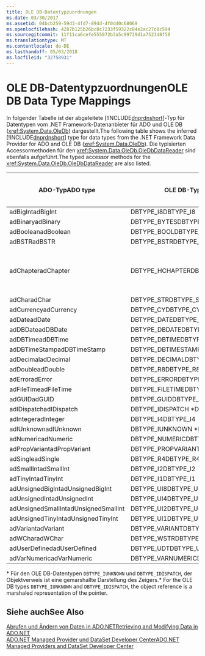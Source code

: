 ```yaml
---
title: OLE DB-Datentypzuordnungen
ms.date: 03/30/2017
ms.assetid: 04bcb259-59d3-4fd7-894d-4f0dd0c68069
ms.openlocfilehash: 4287b125b26bc0c7233f59322c84e2ac27c0c594
ms.sourcegitcommit: 11f11ca6cefe555972b3a5c99729d1a7523d8f50
ms.translationtype: MT
ms.contentlocale: de-DE
ms.lasthandoff: 05/03/2018
ms.locfileid: "32758931"
---
```

# <a name="ole-db-data-type-mappings"></a><span data-ttu-id="c7c1d-102">OLE DB-Datentypzuordnungen</span><span class="sxs-lookup"><span data-stu-id="c7c1d-102">OLE DB Data Type Mappings</span></span>
<span data-ttu-id="c7c1d-103">In folgender Tabelle ist der abgeleitete [!INCLUDE[dnprdnshort](../../../../includes/dnprdnshort-md.md)]-Typ für Datentypen vom .NET Framework-Datenanbieter für ADO und OLE DB (<xref:System.Data.OleDb>) dargestellt.</span><span class="sxs-lookup"><span data-stu-id="c7c1d-103">The following table shows the inferred [!INCLUDE[dnprdnshort](../../../../includes/dnprdnshort-md.md)] type for data types from the .NET Framework Data Provider for ADO and OLE DB (<xref:System.Data.OleDb>).</span></span> <span data-ttu-id="c7c1d-104">Die typisierten Accessormethoden für den <xref:System.Data.OleDb.OleDbDataReader> sind ebenfalls aufgeführt.</span><span class="sxs-lookup"><span data-stu-id="c7c1d-104">The typed accessor methods for the <xref:System.Data.OleDb.OleDbDataReader> are also listed.</span></span>  
  
|<span data-ttu-id="c7c1d-105">ADO-Typ</span><span class="sxs-lookup"><span data-stu-id="c7c1d-105">ADO type</span></span>|<span data-ttu-id="c7c1d-106">OLE DB-Typ</span><span class="sxs-lookup"><span data-stu-id="c7c1d-106">OLE DB type</span></span>|[!INCLUDE[dnprdnshort](../../../../includes/dnprdnshort-md.md)]<span data-ttu-id="c7c1d-107">-Typ</span><span class="sxs-lookup"><span data-stu-id="c7c1d-107"> type</span></span>|<span data-ttu-id="c7c1d-108">Typisierter [!INCLUDE[dnprdnshort](../../../../includes/dnprdnshort-md.md)]-Accessor</span><span class="sxs-lookup"><span data-stu-id="c7c1d-108">[!INCLUDE[dnprdnshort](../../../../includes/dnprdnshort-md.md)] typed accessor</span></span>|  
|--------------|-----------------|----------------------------------------------------------------------|--------------------------------------------------------------------------------|  
|<span data-ttu-id="c7c1d-109">adBigInt</span><span class="sxs-lookup"><span data-stu-id="c7c1d-109">adBigInt</span></span>|<span data-ttu-id="c7c1d-110">DBTYPE_I8</span><span class="sxs-lookup"><span data-stu-id="c7c1d-110">DBTYPE_I8</span></span>|<span data-ttu-id="c7c1d-111">Int64</span><span class="sxs-lookup"><span data-stu-id="c7c1d-111">Int64</span></span>|<span data-ttu-id="c7c1d-112">GetInt64()</span><span class="sxs-lookup"><span data-stu-id="c7c1d-112">GetInt64()</span></span>|  
|<span data-ttu-id="c7c1d-113">adBinary</span><span class="sxs-lookup"><span data-stu-id="c7c1d-113">adBinary</span></span>|<span data-ttu-id="c7c1d-114">DBTYPE_BYTES</span><span class="sxs-lookup"><span data-stu-id="c7c1d-114">DBTYPE_BYTES</span></span>|<span data-ttu-id="c7c1d-115">Byte[]</span><span class="sxs-lookup"><span data-stu-id="c7c1d-115">Byte[]</span></span>|<span data-ttu-id="c7c1d-116">GetBytes()</span><span class="sxs-lookup"><span data-stu-id="c7c1d-116">GetBytes()</span></span>|  
|<span data-ttu-id="c7c1d-117">adBoolean</span><span class="sxs-lookup"><span data-stu-id="c7c1d-117">adBoolean</span></span>|<span data-ttu-id="c7c1d-118">DBTYPE_BOOL</span><span class="sxs-lookup"><span data-stu-id="c7c1d-118">DBTYPE_BOOL</span></span>|<span data-ttu-id="c7c1d-119">Boolean</span><span class="sxs-lookup"><span data-stu-id="c7c1d-119">Boolean</span></span>|<span data-ttu-id="c7c1d-120">GetBoolean()</span><span class="sxs-lookup"><span data-stu-id="c7c1d-120">GetBoolean()</span></span>|  
|<span data-ttu-id="c7c1d-121">adBSTR</span><span class="sxs-lookup"><span data-stu-id="c7c1d-121">adBSTR</span></span>|<span data-ttu-id="c7c1d-122">DBTYPE_BSTR</span><span class="sxs-lookup"><span data-stu-id="c7c1d-122">DBTYPE_BSTR</span></span>|<span data-ttu-id="c7c1d-123">Zeichenfolge</span><span class="sxs-lookup"><span data-stu-id="c7c1d-123">String</span></span>|<span data-ttu-id="c7c1d-124">GetString()</span><span class="sxs-lookup"><span data-stu-id="c7c1d-124">GetString()</span></span>|  
|<span data-ttu-id="c7c1d-125">adChapter</span><span class="sxs-lookup"><span data-stu-id="c7c1d-125">adChapter</span></span>|<span data-ttu-id="c7c1d-126">DBTYPE_HCHAPTER</span><span class="sxs-lookup"><span data-stu-id="c7c1d-126">DBTYPE_HCHAPTER</span></span>|<span data-ttu-id="c7c1d-127">Unterstützt durch den `DataReader`.</span><span class="sxs-lookup"><span data-stu-id="c7c1d-127">Supported through the `DataReader`.</span></span> <span data-ttu-id="c7c1d-128">Finden Sie unter [Abrufen von Daten mittels ein "DataReader"](../../../../docs/framework/data/adonet/retrieving-data-using-a-datareader.md).</span><span class="sxs-lookup"><span data-stu-id="c7c1d-128">See [Retrieving Data Using a DataReader](../../../../docs/framework/data/adonet/retrieving-data-using-a-datareader.md).</span></span>|<span data-ttu-id="c7c1d-129">GetValue()</span><span class="sxs-lookup"><span data-stu-id="c7c1d-129">GetValue()</span></span>|  
|<span data-ttu-id="c7c1d-130">adChar</span><span class="sxs-lookup"><span data-stu-id="c7c1d-130">adChar</span></span>|<span data-ttu-id="c7c1d-131">DBTYPE_STR</span><span class="sxs-lookup"><span data-stu-id="c7c1d-131">DBTYPE_STR</span></span>|<span data-ttu-id="c7c1d-132">Zeichenfolge</span><span class="sxs-lookup"><span data-stu-id="c7c1d-132">String</span></span>|<span data-ttu-id="c7c1d-133">GetString()</span><span class="sxs-lookup"><span data-stu-id="c7c1d-133">GetString()</span></span>|  
|<span data-ttu-id="c7c1d-134">adCurrency</span><span class="sxs-lookup"><span data-stu-id="c7c1d-134">adCurrency</span></span>|<span data-ttu-id="c7c1d-135">DBTYPE_CY</span><span class="sxs-lookup"><span data-stu-id="c7c1d-135">DBTYPE_CY</span></span>|<span data-ttu-id="c7c1d-136">Decimal</span><span class="sxs-lookup"><span data-stu-id="c7c1d-136">Decimal</span></span>|<span data-ttu-id="c7c1d-137">GetDecimal()</span><span class="sxs-lookup"><span data-stu-id="c7c1d-137">GetDecimal()</span></span>|  
|<span data-ttu-id="c7c1d-138">adDate</span><span class="sxs-lookup"><span data-stu-id="c7c1d-138">adDate</span></span>|<span data-ttu-id="c7c1d-139">DBTYPE_DATE</span><span class="sxs-lookup"><span data-stu-id="c7c1d-139">DBTYPE_DATE</span></span>|<span data-ttu-id="c7c1d-140">DateTime</span><span class="sxs-lookup"><span data-stu-id="c7c1d-140">DateTime</span></span>|<span data-ttu-id="c7c1d-141">GetDateTime()</span><span class="sxs-lookup"><span data-stu-id="c7c1d-141">GetDateTime()</span></span>|  
|<span data-ttu-id="c7c1d-142">adDBDate</span><span class="sxs-lookup"><span data-stu-id="c7c1d-142">adDBDate</span></span>|<span data-ttu-id="c7c1d-143">DBTYPE_DBDATE</span><span class="sxs-lookup"><span data-stu-id="c7c1d-143">DBTYPE_DBDATE</span></span>|<span data-ttu-id="c7c1d-144">DateTime</span><span class="sxs-lookup"><span data-stu-id="c7c1d-144">DateTime</span></span>|<span data-ttu-id="c7c1d-145">GetDateTime()</span><span class="sxs-lookup"><span data-stu-id="c7c1d-145">GetDateTime()</span></span>|  
|<span data-ttu-id="c7c1d-146">adDBTime</span><span class="sxs-lookup"><span data-stu-id="c7c1d-146">adDBTime</span></span>|<span data-ttu-id="c7c1d-147">DBTYPE_DBTIME</span><span class="sxs-lookup"><span data-stu-id="c7c1d-147">DBTYPE_DBTIME</span></span>|<span data-ttu-id="c7c1d-148">DateTime</span><span class="sxs-lookup"><span data-stu-id="c7c1d-148">DateTime</span></span>|<span data-ttu-id="c7c1d-149">GetDateTime()</span><span class="sxs-lookup"><span data-stu-id="c7c1d-149">GetDateTime()</span></span>|  
|<span data-ttu-id="c7c1d-150">adDBTimeStamp</span><span class="sxs-lookup"><span data-stu-id="c7c1d-150">adDBTimeStamp</span></span>|<span data-ttu-id="c7c1d-151">DBTYPE_DBTIMESTAMP</span><span class="sxs-lookup"><span data-stu-id="c7c1d-151">DBTYPE_DBTIMESTAMP</span></span>|<span data-ttu-id="c7c1d-152">DateTime</span><span class="sxs-lookup"><span data-stu-id="c7c1d-152">DateTime</span></span>|<span data-ttu-id="c7c1d-153">GetDateTime()</span><span class="sxs-lookup"><span data-stu-id="c7c1d-153">GetDateTime()</span></span>|  
|<span data-ttu-id="c7c1d-154">adDecimal</span><span class="sxs-lookup"><span data-stu-id="c7c1d-154">adDecimal</span></span>|<span data-ttu-id="c7c1d-155">DBTYPE_DECIMAL</span><span class="sxs-lookup"><span data-stu-id="c7c1d-155">DBTYPE_DECIMAL</span></span>|<span data-ttu-id="c7c1d-156">Decimal</span><span class="sxs-lookup"><span data-stu-id="c7c1d-156">Decimal</span></span>|<span data-ttu-id="c7c1d-157">GetDecimal()</span><span class="sxs-lookup"><span data-stu-id="c7c1d-157">GetDecimal()</span></span>|  
|<span data-ttu-id="c7c1d-158">adDouble</span><span class="sxs-lookup"><span data-stu-id="c7c1d-158">adDouble</span></span>|<span data-ttu-id="c7c1d-159">DBTYPE_R8</span><span class="sxs-lookup"><span data-stu-id="c7c1d-159">DBTYPE_R8</span></span>|<span data-ttu-id="c7c1d-160">Double</span><span class="sxs-lookup"><span data-stu-id="c7c1d-160">Double</span></span>|<span data-ttu-id="c7c1d-161">GetDouble()</span><span class="sxs-lookup"><span data-stu-id="c7c1d-161">GetDouble()</span></span>|  
|<span data-ttu-id="c7c1d-162">adError</span><span class="sxs-lookup"><span data-stu-id="c7c1d-162">adError</span></span>|<span data-ttu-id="c7c1d-163">DBTYPE_ERROR</span><span class="sxs-lookup"><span data-stu-id="c7c1d-163">DBTYPE_ERROR</span></span>|<span data-ttu-id="c7c1d-164">ExternalException</span><span class="sxs-lookup"><span data-stu-id="c7c1d-164">ExternalException</span></span>|<span data-ttu-id="c7c1d-165">GetValue()</span><span class="sxs-lookup"><span data-stu-id="c7c1d-165">GetValue()</span></span>|  
|<span data-ttu-id="c7c1d-166">adFileTime</span><span class="sxs-lookup"><span data-stu-id="c7c1d-166">adFileTime</span></span>|<span data-ttu-id="c7c1d-167">DBTYPE_FILETIME</span><span class="sxs-lookup"><span data-stu-id="c7c1d-167">DBTYPE_FILETIME</span></span>|<span data-ttu-id="c7c1d-168">DateTime</span><span class="sxs-lookup"><span data-stu-id="c7c1d-168">DateTime</span></span>|<span data-ttu-id="c7c1d-169">GetDateTime()</span><span class="sxs-lookup"><span data-stu-id="c7c1d-169">GetDateTime()</span></span>|  
|<span data-ttu-id="c7c1d-170">adGUID</span><span class="sxs-lookup"><span data-stu-id="c7c1d-170">adGUID</span></span>|<span data-ttu-id="c7c1d-171">DBTYPE_GUID</span><span class="sxs-lookup"><span data-stu-id="c7c1d-171">DBTYPE_GUID</span></span>|<span data-ttu-id="c7c1d-172">Guid</span><span class="sxs-lookup"><span data-stu-id="c7c1d-172">Guid</span></span>|<span data-ttu-id="c7c1d-173">GetGuid()</span><span class="sxs-lookup"><span data-stu-id="c7c1d-173">GetGuid()</span></span>|  
|<span data-ttu-id="c7c1d-174">adIDispatch</span><span class="sxs-lookup"><span data-stu-id="c7c1d-174">adIDispatch</span></span>|<span data-ttu-id="c7c1d-175">DBTYPE_IDISPATCH \*</span><span class="sxs-lookup"><span data-stu-id="c7c1d-175">DBTYPE_IDISPATCH \*</span></span>|<span data-ttu-id="c7c1d-176">Objekt</span><span class="sxs-lookup"><span data-stu-id="c7c1d-176">Object</span></span>|<span data-ttu-id="c7c1d-177">GetValue()</span><span class="sxs-lookup"><span data-stu-id="c7c1d-177">GetValue()</span></span>|  
|<span data-ttu-id="c7c1d-178">adInteger</span><span class="sxs-lookup"><span data-stu-id="c7c1d-178">adInteger</span></span>|<span data-ttu-id="c7c1d-179">DBTYPE_I4</span><span class="sxs-lookup"><span data-stu-id="c7c1d-179">DBTYPE_I4</span></span>|<span data-ttu-id="c7c1d-180">Int32</span><span class="sxs-lookup"><span data-stu-id="c7c1d-180">Int32</span></span>|<span data-ttu-id="c7c1d-181">GetInt32()</span><span class="sxs-lookup"><span data-stu-id="c7c1d-181">GetInt32()</span></span>|  
|<span data-ttu-id="c7c1d-182">adIUnknown</span><span class="sxs-lookup"><span data-stu-id="c7c1d-182">adIUnknown</span></span>|<span data-ttu-id="c7c1d-183">DBTYPE_IUNKNOWN \*</span><span class="sxs-lookup"><span data-stu-id="c7c1d-183">DBTYPE_IUNKNOWN \*</span></span>|<span data-ttu-id="c7c1d-184">Objekt</span><span class="sxs-lookup"><span data-stu-id="c7c1d-184">Object</span></span>|<span data-ttu-id="c7c1d-185">GetValue()</span><span class="sxs-lookup"><span data-stu-id="c7c1d-185">GetValue()</span></span>|  
|<span data-ttu-id="c7c1d-186">adNumeric</span><span class="sxs-lookup"><span data-stu-id="c7c1d-186">adNumeric</span></span>|<span data-ttu-id="c7c1d-187">DBTYPE_NUMERIC</span><span class="sxs-lookup"><span data-stu-id="c7c1d-187">DBTYPE_NUMERIC</span></span>|<span data-ttu-id="c7c1d-188">Decimal</span><span class="sxs-lookup"><span data-stu-id="c7c1d-188">Decimal</span></span>|<span data-ttu-id="c7c1d-189">GetDecimal()</span><span class="sxs-lookup"><span data-stu-id="c7c1d-189">GetDecimal()</span></span>|  
|<span data-ttu-id="c7c1d-190">adPropVariant</span><span class="sxs-lookup"><span data-stu-id="c7c1d-190">adPropVariant</span></span>|<span data-ttu-id="c7c1d-191">DBTYPE_PROPVARIANT</span><span class="sxs-lookup"><span data-stu-id="c7c1d-191">DBTYPE_PROPVARIANT</span></span>|<span data-ttu-id="c7c1d-192">Objekt</span><span class="sxs-lookup"><span data-stu-id="c7c1d-192">Object</span></span>|<span data-ttu-id="c7c1d-193">GetValue()</span><span class="sxs-lookup"><span data-stu-id="c7c1d-193">GetValue()</span></span>|  
|<span data-ttu-id="c7c1d-194">adSingle</span><span class="sxs-lookup"><span data-stu-id="c7c1d-194">adSingle</span></span>|<span data-ttu-id="c7c1d-195">DBTYPE_R4</span><span class="sxs-lookup"><span data-stu-id="c7c1d-195">DBTYPE_R4</span></span>|<span data-ttu-id="c7c1d-196">Single</span><span class="sxs-lookup"><span data-stu-id="c7c1d-196">Single</span></span>|<span data-ttu-id="c7c1d-197">GetFloat()</span><span class="sxs-lookup"><span data-stu-id="c7c1d-197">GetFloat()</span></span>|  
|<span data-ttu-id="c7c1d-198">adSmallInt</span><span class="sxs-lookup"><span data-stu-id="c7c1d-198">adSmallInt</span></span>|<span data-ttu-id="c7c1d-199">DBTYPE_I2</span><span class="sxs-lookup"><span data-stu-id="c7c1d-199">DBTYPE_I2</span></span>|<span data-ttu-id="c7c1d-200">Int16</span><span class="sxs-lookup"><span data-stu-id="c7c1d-200">Int16</span></span>|<span data-ttu-id="c7c1d-201">GetInt16()</span><span class="sxs-lookup"><span data-stu-id="c7c1d-201">GetInt16()</span></span>|  
|<span data-ttu-id="c7c1d-202">adTinyInt</span><span class="sxs-lookup"><span data-stu-id="c7c1d-202">adTinyInt</span></span>|<span data-ttu-id="c7c1d-203">DBTYPE_I1</span><span class="sxs-lookup"><span data-stu-id="c7c1d-203">DBTYPE_I1</span></span>|<span data-ttu-id="c7c1d-204">Byte</span><span class="sxs-lookup"><span data-stu-id="c7c1d-204">Byte</span></span>|<span data-ttu-id="c7c1d-205">GetByte()</span><span class="sxs-lookup"><span data-stu-id="c7c1d-205">GetByte()</span></span>|  
|<span data-ttu-id="c7c1d-206">adUnsignedBigInt</span><span class="sxs-lookup"><span data-stu-id="c7c1d-206">adUnsignedBigInt</span></span>|<span data-ttu-id="c7c1d-207">DBTYPE_UI8</span><span class="sxs-lookup"><span data-stu-id="c7c1d-207">DBTYPE_UI8</span></span>|<span data-ttu-id="c7c1d-208">UInt64</span><span class="sxs-lookup"><span data-stu-id="c7c1d-208">UInt64</span></span>|<span data-ttu-id="c7c1d-209">GetValue()</span><span class="sxs-lookup"><span data-stu-id="c7c1d-209">GetValue()</span></span>|  
|<span data-ttu-id="c7c1d-210">adUnsignedInt</span><span class="sxs-lookup"><span data-stu-id="c7c1d-210">adUnsignedInt</span></span>|<span data-ttu-id="c7c1d-211">DBTYPE_UI4</span><span class="sxs-lookup"><span data-stu-id="c7c1d-211">DBTYPE_UI4</span></span>|<span data-ttu-id="c7c1d-212">UInt32</span><span class="sxs-lookup"><span data-stu-id="c7c1d-212">UInt32</span></span>|<span data-ttu-id="c7c1d-213">GetValue()</span><span class="sxs-lookup"><span data-stu-id="c7c1d-213">GetValue()</span></span>|  
|<span data-ttu-id="c7c1d-214">adUnsignedSmallInt</span><span class="sxs-lookup"><span data-stu-id="c7c1d-214">adUnsignedSmallInt</span></span>|<span data-ttu-id="c7c1d-215">DBTYPE_UI2</span><span class="sxs-lookup"><span data-stu-id="c7c1d-215">DBTYPE_UI2</span></span>|<span data-ttu-id="c7c1d-216">UInt16</span><span class="sxs-lookup"><span data-stu-id="c7c1d-216">UInt16</span></span>|<span data-ttu-id="c7c1d-217">GetValue()</span><span class="sxs-lookup"><span data-stu-id="c7c1d-217">GetValue()</span></span>|  
|<span data-ttu-id="c7c1d-218">adUnsignedTinyInt</span><span class="sxs-lookup"><span data-stu-id="c7c1d-218">adUnsignedTinyInt</span></span>|<span data-ttu-id="c7c1d-219">DBTYPE_UI1</span><span class="sxs-lookup"><span data-stu-id="c7c1d-219">DBTYPE_UI1</span></span>|<span data-ttu-id="c7c1d-220">Byte</span><span class="sxs-lookup"><span data-stu-id="c7c1d-220">Byte</span></span>|<span data-ttu-id="c7c1d-221">GetByte()</span><span class="sxs-lookup"><span data-stu-id="c7c1d-221">GetByte()</span></span>|  
|<span data-ttu-id="c7c1d-222">adVariant</span><span class="sxs-lookup"><span data-stu-id="c7c1d-222">adVariant</span></span>|<span data-ttu-id="c7c1d-223">DBTYPE_VARIANT</span><span class="sxs-lookup"><span data-stu-id="c7c1d-223">DBTYPE_VARIANT</span></span>|<span data-ttu-id="c7c1d-224">Objekt</span><span class="sxs-lookup"><span data-stu-id="c7c1d-224">Object</span></span>|<span data-ttu-id="c7c1d-225">GetValue()</span><span class="sxs-lookup"><span data-stu-id="c7c1d-225">GetValue()</span></span>|  
|<span data-ttu-id="c7c1d-226">adWChar</span><span class="sxs-lookup"><span data-stu-id="c7c1d-226">adWChar</span></span>|<span data-ttu-id="c7c1d-227">DBTYPE_WSTR</span><span class="sxs-lookup"><span data-stu-id="c7c1d-227">DBTYPE_WSTR</span></span>|<span data-ttu-id="c7c1d-228">Zeichenfolge</span><span class="sxs-lookup"><span data-stu-id="c7c1d-228">String</span></span>|<span data-ttu-id="c7c1d-229">GetString()</span><span class="sxs-lookup"><span data-stu-id="c7c1d-229">GetString()</span></span>|  
|<span data-ttu-id="c7c1d-230">adUserDefined</span><span class="sxs-lookup"><span data-stu-id="c7c1d-230">adUserDefined</span></span>|<span data-ttu-id="c7c1d-231">DBTYPE_UDT</span><span class="sxs-lookup"><span data-stu-id="c7c1d-231">DBTYPE_UDT</span></span>|<span data-ttu-id="c7c1d-232">wird nicht unterstützt</span><span class="sxs-lookup"><span data-stu-id="c7c1d-232">not supported</span></span>||  
|<span data-ttu-id="c7c1d-233">adVarNumeric</span><span class="sxs-lookup"><span data-stu-id="c7c1d-233">adVarNumeric</span></span>|<span data-ttu-id="c7c1d-234">DBTYPE_VARNUMERIC</span><span class="sxs-lookup"><span data-stu-id="c7c1d-234">DBTYPE_VARNUMERIC</span></span>|<span data-ttu-id="c7c1d-235">wird nicht unterstützt</span><span class="sxs-lookup"><span data-stu-id="c7c1d-235">not supported</span></span>||  
  
 <span data-ttu-id="c7c1d-236">\* Für den OLE DB-Datentypen `DBTYPE_IUNKNOWN` und `DBTYPE_IDISPATCH`, der Objektverweis ist eine gemarshallte Darstellung des Zeigers.</span><span class="sxs-lookup"><span data-stu-id="c7c1d-236">\* For the OLE DB types `DBTYPE_IUNKNOWN` and `DBTYPE_IDISPATCH`, the object reference is a marshaled representation of the pointer.</span></span>  
  
## <a name="see-also"></a><span data-ttu-id="c7c1d-237">Siehe auch</span><span class="sxs-lookup"><span data-stu-id="c7c1d-237">See Also</span></span>  
 [<span data-ttu-id="c7c1d-238">Abrufen und Ändern von Daten in ADO.NET</span><span class="sxs-lookup"><span data-stu-id="c7c1d-238">Retrieving and Modifying Data in ADO.NET</span></span>](../../../../docs/framework/data/adonet/retrieving-and-modifying-data.md)  
 [<span data-ttu-id="c7c1d-239">ADO.NET Managed Provider und DataSet Developer Center</span><span class="sxs-lookup"><span data-stu-id="c7c1d-239">ADO.NET Managed Providers and DataSet Developer Center</span></span>](http://go.microsoft.com/fwlink/?LinkId=217917)

